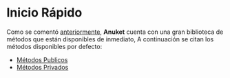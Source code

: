 # Inicio Rápido

Como se comentó [anteriormente](/guide/getting-started), __Anuket__ cuenta con una gran biblioteca de métodos que están disponibles de inmediato, A continuación se citan los métodos disponibles por defecto:

- [Métodos Publicos](/modules/methods.html#metodos-publicos)
- [Métodos Privados](/modules/methods.html#metodos-privados)
